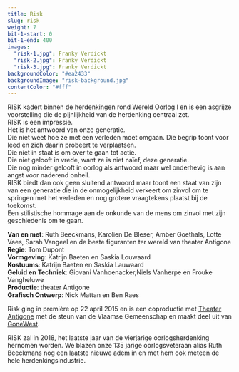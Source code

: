 ```yaml
---
title: Risk
slug: risk
weight: 7
bit-1-start: 0
bit-1-end: 400
images:
  "risk-1.jpg": Franky Verdickt
  "risk-2.jpg": Franky Verdickt
  "risk-3.jpg": Franky Verdickt
backgroundColor: "#ea2433"
backgroundImage: "risk-background.jpg"
contentColor: "#fff"
---
```


<style>
  #background-bit-1 {
    width: 100%;
    height: 993px;
    position: absolute;
    top: 0;
    background: url({{ .Site.BaseURL }}img/risk-bit-1.gif) no-repeat top right;
  }

</style>

RISK kadert binnen de herdenkingen rond Wereld Oorlog I en is een asgrijze voorstelling die de pijnlijkheid van de herdenking centraal zet. <br>
RISK is een impressie.<br>
Het is het antwoord van onze generatie.<br>
Die niet weet hoe ze met een verleden moet omgaan. Die begrip toont voor leed en zich daarin probeert te verplaatsen.<br>
Die niet in staat is om over te gaan tot actie.<br>
Die niet gelooft in vrede, want ze is niet naïef, deze generatie.<br>
Die nog minder gelooft in oorlog als antwoord maar wel onderhevig is aan angst voor naderend onheil.<br>
RISK biedt dan ook geen sluitend antwoord maar toont een staat van zijn van een generatie die in de onmogelijkheid verkeert om zinvol om te springen met het verleden en nog grotere vraagtekens plaatst bij de toekomst.<br>
Een stilistische hommage aan de onkunde van de mens om zinvol met zijn geschiedenis om te gaan.<br>

**Van en met**: Ruth Beeckmans, Karolien De Bleser, Amber Goethals, Lotte Vaes, Sarah Vangeel en de beste figuranten ter wereld van theater Antigone<br>
**Regie**: Tom Dupont<br>
**Vormgeving**: Katrijn Baeten en Saskia Louwaard<br>
**Kostuums**: Katrijn Baeten en Saskia Lauwaard<br>
**Geluid en Techniek**: Giovani Vanhoenacker,Niels Vanherpe en Frouke Vangheluwe <br>
**Productie**: theater Antigone <br>
**Grafisch Ontwerp**: Nick Mattan en Ben Raes

Risk ging in première op 22 april 2015 en is een coproductie met <a href="http://www.antigone.be/">Theater Antigone</a> met de steun van de Vlaamse Gemeenschap en maakt deel uit van <a href="http://www.gonewest.be/">GoneWest</a>.

RISK zal in 2018, het laatste jaar van de vierjarige oorlogsherdenking hernomen worden. We blazen onze 135 jarige oorlogsveteraan alias Ruth Beeckmans nog een laatste nieuwe adem in en met hem ook meteen de hele herdenkingsindustrie.
